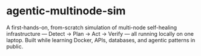 # agentic-multinode-sim
A first-hands-on, from-scratch simulation of multi-node self-healing infrastructure — Detect → Plan → Act → Verify — all running locally on one laptop. Built while learning Docker, APIs, databases, and agentic patterns in public.
